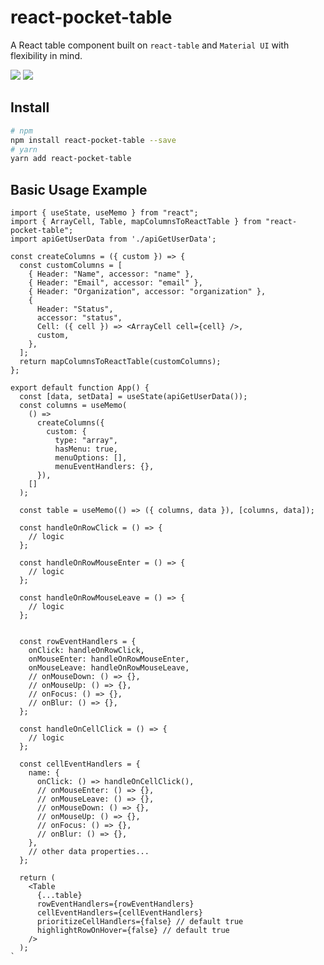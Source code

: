 # react-pocket-table

A React table component built on `react-table` and `Material UI` with flexibility in mind.

<a href="https://npm.im/react-pocket-table"><img src="https://badgen.net/npm/license/react-pocket-table"></a>
<a href="https://npm.im/react-pocket-table"><img src="https://badgen.net/npm/v/react-pocket-table"></a>

## Install

```bash
# npm
npm install react-pocket-table --save
# yarn
yarn add react-pocket-table
```

## Basic Usage Example

```JSX
import { useState, useMemo } from "react";
import { ArrayCell, Table, mapColumnsToReactTable } from "react-pocket-table";
import apiGetUserData from './apiGetUserData';

const createColumns = ({ custom }) => {
  const customColumns = [
    { Header: "Name", accessor: "name" },
    { Header: "Email", accessor: "email" },
    { Header: "Organization", accessor: "organization" },
    {
      Header: "Status",
      accessor: "status",
      Cell: ({ cell }) => <ArrayCell cell={cell} />,
      custom,
    },
  ];
  return mapColumnsToReactTable(customColumns);
};

export default function App() {
  const [data, setData] = useState(apiGetUserData());
  const columns = useMemo(
    () =>
      createColumns({
        custom: {
          type: "array",
          hasMenu: true,
          menuOptions: [],
          menuEventHandlers: {},
      }),
    []
  );

  const table = useMemo(() => ({ columns, data }), [columns, data]);

  const handleOnRowClick = () => {
    // logic
  };

  const handleOnRowMouseEnter = () => {
    // logic
  };

  const handleOnRowMouseLeave = () => {
    // logic
  };


  const rowEventHandlers = {
    onClick: handleOnRowClick,
    onMouseEnter: handleOnRowMouseEnter,
    onMouseLeave: handleOnRowMouseLeave,
    // onMouseDown: () => {},
    // onMouseUp: () => {},
    // onFocus: () => {},
    // onBlur: () => {},
  };

  const handleOnCellClick = () => {
    // logic
  };

  const cellEventHandlers = {
    name: {
      onClick: () => handleOnCellClick(),
      // onMouseEnter: () => {},
      // onMouseLeave: () => {},
      // onMouseDown: () => {},
      // onMouseUp: () => {},
      // onFocus: () => {},
      // onBlur: () => {},
    },
    // other data properties...
  };

  return (
    <Table
      {...table}
      rowEventHandlers={rowEventHandlers}
      cellEventHandlers={cellEventHandlers}
      prioritizeCellHandlers={false} // default true
      highlightRowOnHover={false} // default true
    />
  );
`

```
